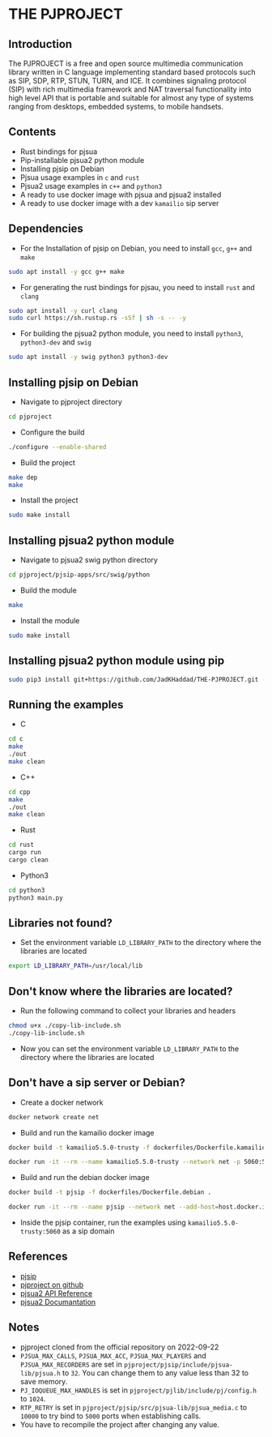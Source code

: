 # THE PJPROJECT

## Introduction
The PJPROJECT is a free and open source multimedia communication library written in C language implementing standard based protocols such as SIP, SDP, RTP, STUN, TURN, and ICE. It combines signaling protocol (SIP) with rich multimedia framework and NAT traversal functionality into high level API that is portable and suitable for almost any type of systems ranging from desktops, embedded systems, to mobile handsets.

## Contents
* Rust bindings for pjsua
* Pip-installable pjsua2 python module
* Installing pjsip on Debian
* Pjsua usage examples in ```c``` and ```rust```
* Pjsua2 usage examples in ```c++``` and ```python3```
* A ready to use docker image with pjsua and pjsua2 installed
* A ready to use docker image with a dev ```kamailio``` sip server

## Dependencies
* For the Installation of pjsip on Debian, you need to install ```gcc```, ```g++``` and ```make```
```sh
sudo apt install -y gcc g++ make
``` 
* For generating the rust bindings for pjsau, you need to install ```rust``` and ```clang```
```sh
sudo apt install -y curl clang
sudo curl https://sh.rustup.rs -sSf | sh -s -- -y
```
* For building the pjsua2 python module, you need to install ```python3```, ```python3-dev``` and ```swig```
```sh
sudo apt install -y swig python3 python3-dev
```
## Installing pjsip on Debian
* Navigate to pjproject directory
```sh
cd pjproject
```
* Configure the build
```sh
./configure --enable-shared
```
* Build the project
```sh
make dep
make
```
* Install the project
```sh
sudo make install
```
## Installing pjsua2 python module

* Navigate to pjsua2 swig python directory
```sh
cd pjproject/pjsip-apps/src/swig/python
```
* Build the module
```sh
make
```
* Install the module
```sh
sudo make install
```

## Installing pjsua2 python module using pip
```sh
sudo pip3 install git+https://github.com/JadKHaddad/THE-PJPROJECT.git --verbose
```

## Running the examples

* C
```sh
cd c
make
./out
make clean
```
* C++
```sh
cd cpp
make
./out
make clean
```
* Rust
```sh
cd rust
cargo run
cargo clean
``` 
* Python3
```sh
cd python3
python3 main.py
```

## Libraries not found?
* Set the environment variable ```LD_LIBRARY_PATH``` to the directory where the libraries are located
```sh
export LD_LIBRARY_PATH=/usr/local/lib
```
## Don't know where the libraries are located?
* Run the following command to collect your libraries and headers
```sh
chmod u+x ./copy-lib-include.sh
./copy-lib-include.sh
```
* Now you can set the environment variable ```LD_LIBRARY_PATH``` to the directory where the libraries are located

## Don't have a sip server or Debian?

* Create a docker network
```sh
docker network create net
```
* Build and run the kamailio docker image
```sh
docker build -t kamailio5.5.0-trusty -f dockerfiles/Dockerfile.kamailio .

docker run -it --rm --name kamailio5.5.0-trusty --network net -p 5060:5060/udp kamailio5.5.0-trusty
```
* Build and run the debian docker image
```sh
docker build -t pjsip -f dockerfiles/Dockerfile.debian .

docker run -it --rm --name pjsip --network net --add-host=host.docker.internal:host-gateway pjsip
```
* Inside the pjsip container, run the examples using ```kamailio5.5.0-trusty:5060``` as a sip domain

## References

* [pjsip](https://www.pjsip.org/)
* [pjproject on github](https://github.com/pjsip/pjproject)
* [pjsua2 API Reference](https://www.pjsip.org/pjsip/docs/html/group__PJSUA2__Ref.htm)
* [pjsua2 Documantation](https://www.pjsip.org/docs/book-latest/html/)

## Notes
* pjproject cloned from the official repository on 2022-09-22
* ```PJSUA_MAX_CALLS```, ```PJSUA_MAX_ACC```, ```PJSUA_MAX_PLAYERS``` and ```PJSUA_MAX_RECORDERS``` are set in ```pjproject/pjsip/include/pjsua-lib/pjsua.h``` to ```32```. You can change them to any value less than 32 to save memory.
* ```PJ_IOQUEUE_MAX_HANDLES``` is set in ```pjproject/pjlib/include/pj/config.h``` to ```1024```.
* ```RTP_RETRY``` is set in ```pjproject/pjsip/src/pjsua-lib/pjsua_media.c``` to ```10000``` to try bind to ```5000``` ports when establishing calls.
* You have to recompile the project after changing any value.